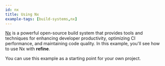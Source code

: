 ```yaml
---
id: nx
title: Using Nx
example-tags: [build-systems,nx]
---
```


[Nx](https://nx.dev/getting-started/intro) is a powerful open-source build system that provides tools and techniques for enhancing developer productivity, optimizing CI performance, and maintaining code quality. In this example, you'll see how to use Nx with **refine**.

You can use this example as a starting point for your own project.

<CodeSandboxExample path="with-nx" hideSandbox />
